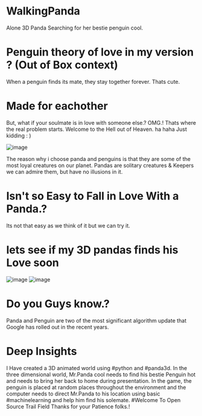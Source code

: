# WalkingPanda
Alone 3D Panda Searching for her bestie penguin cool.
# Penguin theory of love in my version ? (Out of Box context)
When a penguin finds its mate, they stay together forever. Thats cute.
# Made for eachother
But, what if your soulmate is in love with someone else.? OMG.! Thats where the real problem starts. Welcome to the Hell out of Heaven. 
ha haha Just kidding : ) 

![image](https://github.com/Lakshmikiranmai77/WalkingPanda/assets/57581088/164f393b-eccf-4e83-8b21-540b8acfeeec)

The reason why i choose panda and penguins is that they are some of the most loyal creatures on our planet. Pandas are solitary creatures & Keepers we can admire them, but have no illusions in it.
# Isn't so Easy to Fall in Love With a Panda.? 
Its not that easy as we think of it but we can try it.
# lets see if my 3D pandas finds his Love soon 
![image](https://github.com/Lakshmikiranmai77/WalkingPanda/assets/57581088/23aa6d78-af61-4098-876c-9c1b03785a56)
![image](https://github.com/Lakshmikiranmai77/WalkingPanda/assets/57581088/4362127d-eb31-4112-93e5-8ce4e4d07b3a)

# Do you Guys know.?
Panda and Penguin are two of the most significant algorithm update that Google has rolled out in the recent years.
# Deep Insights
I Have created a 3D animated world using #python and #panda3d. In the three dimensional world, Mr.Panda cool needs to find his bestie Penguin hot and needs to bring her back to home during presentation. 
In the game, the penguin is placed at random places throughout the environment and the computer needs to direct Mr.Panda to his location using basic #machinelearning and help him find his solemate.
#Welcome To Open Source Trail Field 
Thanks for your Patience folks.!
